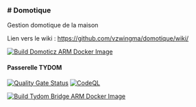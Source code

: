 ### # Domotique #
Gestion domotique de la maison

Lien vers le wiki : https://github.com/vzwingma/domotique/wiki/


[![Build Domoticz ARM Docker Image](https://github.com/vzwingma/domotique/actions/workflows/build-domoticz.yml/badge.svg?branch=master)](https://github.com/vzwingma/domotique/actions/workflows/build-domoticz.yml)

#### Passerelle TYDOM

[![Quality Gate Status](https://sonarcloud.io/api/project_badges/measure?project=tydom_bridge&metric=alert_status)](https://sonarcloud.io/dashboard?id=tydom_bridge)
[![CodeQL](https://github.com/vzwingma/domotique/actions/workflows/codeql-analysis.yml/badge.svg?branch=master)](https://github.com/vzwingma/domotique/actions/workflows/codeql-analysis.yml)

[![Build Tydom Bridge ARM Docker Image](https://github.com/vzwingma/domotique/actions/workflows/build-tydom.yml/badge.svg?branch=master)](https://github.com/vzwingma/domotique/actions/workflows/build-tydom.yml)